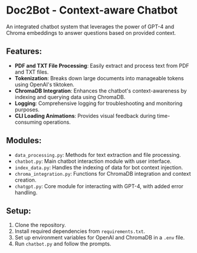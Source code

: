 # Doc2Bot - Context-aware Chatbot

An integrated chatbot system that leverages the power of GPT-4 and Chroma embeddings to answer questions based on provided context.

## Features:

- **PDF and TXT File Processing**: Easily extract and process text from PDF and TXT files.
- **Tokenization**: Breaks down large documents into manageable tokens using OpenAI's tiktoken.
- **ChromaDB Integration**: Enhances the chatbot's context-awareness by indexing and querying data using ChromaDB.
- **Logging**: Comprehensive logging for troubleshooting and monitoring purposes.
- **CLI Loading Animations**: Provides visual feedback during time-consuming operations.

## Modules:

- `data_processing.py`: Methods for text extraction and file processing.
- `chatbot.py`: Main chatbot interaction module with user interface.
- `index_data.py`: Handles the indexing of data for bot context injection.
- `chroma_integration.py`: Functions for ChromaDB integration and context creation.
- `chatgpt.py`: Core module for interacting with GPT-4, with added error handling.

## Setup:

1. Clone the repository.
2. Install required dependencies from `requirements.txt`.
3. Set up environment variables for OpenAI and ChromaDB in a `.env` file.
4. Run `chatbot.py` and follow the prompts.

